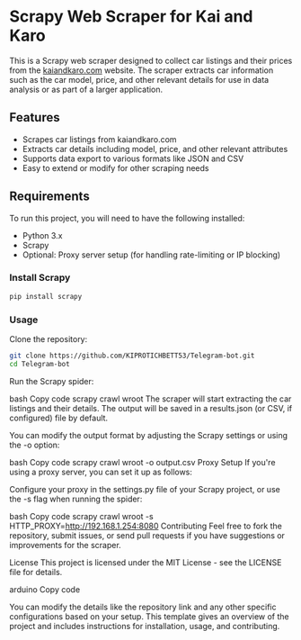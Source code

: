 # Scrapy Web Scraper for Kai and Karo

This is a Scrapy web scraper designed to collect car listings and their prices from the [kaiandkaro.com](https://kaiandkaro.com) website. The scraper extracts car information such as the car model, price, and other relevant details for use in data analysis or as part of a larger application.

## Features

- Scrapes car listings from kaiandkaro.com
- Extracts car details including model, price, and other relevant attributes
- Supports data export to various formats like JSON and CSV
- Easy to extend or modify for other scraping needs

## Requirements

To run this project, you will need to have the following installed:

- Python 3.x
- Scrapy
- Optional: Proxy server setup (for handling rate-limiting or IP blocking)

### Install Scrapy

```bash
pip install scrapy
```
### Usage
Clone the repository:
```bash
git clone https://github.com/KIPROTICHBETT53/Telegram-bot.git
cd Telegram-bot
```
Run the Scrapy spider:

bash
Copy code
scrapy crawl wroot
The scraper will start extracting the car listings and their details. The output will be saved in a results.json (or CSV, if configured) file by default.

You can modify the output format by adjusting the Scrapy settings or using the -o option:

bash
Copy code
scrapy crawl wroot -o output.csv
Proxy Setup
If you're using a proxy server, you can set it up as follows:

Configure your proxy in the settings.py file of your Scrapy project, or use the -s flag when running the spider:

bash
Copy code
scrapy crawl wroot -s HTTP_PROXY=http://192.168.1.254:8080
Contributing
Feel free to fork the repository, submit issues, or send pull requests if you have suggestions or improvements for the scraper.

License
This project is licensed under the MIT License - see the LICENSE file for details.

arduino
Copy code

You can modify the details like the repository link and any other specific configurations based on your setup. This template gives an overview of the project and includes instructions for installation, usage, and contributing.
